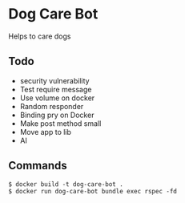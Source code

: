 # Dog Care Bot
Helps to care dogs

## Todo
- security vulnerability
- Test require message 
- Use volume on docker
- Random responder
- Binding pry on Docker
- Make post method small
- Move app to lib
- AI

## Commands
```
$ docker build -t dog-care-bot .
$ docker run dog-care-bot bundle exec rspec -fd
```

